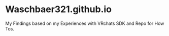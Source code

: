 # Waschbaer321.github.io
My Findings based on my Experiences with VRchats SDK and Repo for How Tos.


